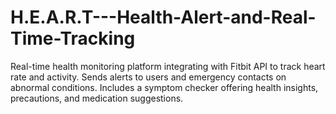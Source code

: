 # H.E.A.R.T---Health-Alert-and-Real-Time-Tracking
Real-time health monitoring platform integrating with Fitbit API to track heart rate and activity. Sends alerts to users and emergency contacts on abnormal conditions. Includes a symptom checker offering health insights, precautions, and medication suggestions.
